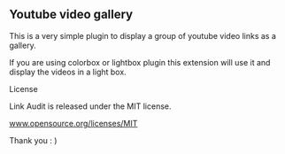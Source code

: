 ## Youtube video gallery

This is a very simple plugin to display a group of youtube video links as a gallery.

If you are using colorbox or lightbox plugin this extension will use it and display the videos in a light box.




License

Link Audit is released under the MIT license.

www.opensource.org/licenses/MIT

Thank you : )